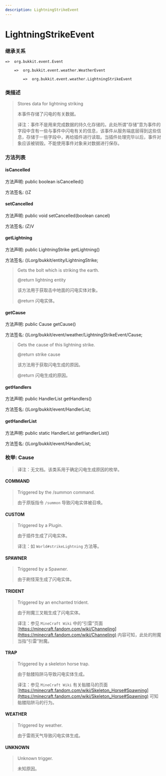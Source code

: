 ```yaml
---
description: LightningStrikeEvent
---
```


# LightningStrikeEvent

### 继承关系

    =>  org.bukkit.event.Event

        =>  org.bukkit.event.weather.WeatherEvent

            =>  org.bukkit.event.weather.LightningStrikeEvent

### 类描述

> Stores data for lightning striking
>
> 
>
> 本事件存储了闪电的有关数据。
>
> 
>
> 译注：事件不是用来完成数据的持久化存储的。此处所谓“存储”意为事件的字段中含有一些与事件中闪电有关的信息，该事件从服务端底层得到这些信息，存储于一些字段中，再给插件进行读取。当插件处理完毕以后，事件对象应该被销毁。不能使用事件对象来对数据进行保存。

### 方法列表

#### isCancelled

方法声明: public boolean isCancelled()

方法签名: ()Z

#### setCancelled

方法声明: public void setCancelled(boolean cancel)

方法签名: (Z)V

#### getLightning

方法声明: public LightningStrike getLightning()

方法签名: ()Lorg/bukkit/entity/LightningStrike;

> Gets the bolt which is striking the earth.
>
> @return lightning entity
>
> 
>
> 该方法用于获取击中地面的闪电实体对象。
>
> 
>
> @return 闪电实体。

#### getCause

方法声明: public Cause getCause()

方法签名: ()Lorg/bukkit/event/weather/LightningStrikeEvent/Cause;

> Gets the cause of this lightning strike.
>
> @return strike cause
>
> 
>
> 该方法用于获取闪电生成的原因。
>
> 
>
> @return 闪电生成的原因。

#### getHandlers

方法声明: public HandlerList getHandlers()

方法签名: ()Lorg/bukkit/event/HandlerList;

#### getHandlerList

方法声明: public static HandlerList getHandlerList()

方法签名: ()Lorg/bukkit/event/HandlerList;

### 枚举: Cause

> 译注：无文档。该类系用于确定闪电生成原因的枚举。

#### COMMAND

> Triggered by the /summon command.
>
> 
>
> 由于原版指令 `/summon` 导致闪电实体被召唤。

#### CUSTOM

> Triggered by a Plugin.
>
>
> 
> 由于插件生成了闪电实体。
>
>
> 
> 译注：如 `World#strikeLightning` 方法等。

#### SPAWNER

> Triggered by a Spawner.
>
>
> 
> 由于刷怪笼生成了闪电实体。

#### TRIDENT

> Triggered by an enchanted trident.
>
>
> 
> 由于附魔三叉戟生成了闪电实体。
>
>
> 
> 译注：参见 `MineCraft Wiki` 中的“引雷”页面 [https://minecraft.fandom.com/wiki/Channeling](https://minecraft.fandom.com/wiki/Channeling) 内容可知，此处的附魔当指“引雷”附魔。

#### TRAP

> Triggered by a skeleton horse trap.
>
>
> 
> 由于骷髅陷阱马导致闪电实体生成。
>
>
> 
> 译注：参见 `MineCraft Wiki` 有关骷髅马的页面 [https://minecraft.fandom.com/wiki/Skeleton_Horse#Spawning](https://minecraft.fandom.com/wiki/Skeleton_Horse#Spawning) 可知骷髅陷阱马的行为。

#### WEATHER

> Triggered by weather.
>
>
> 
> 由于雷雨天气导致闪电实体生成。

#### UNKNOWN

> Unknown trigger.
>
>
> 
> 未知原因。